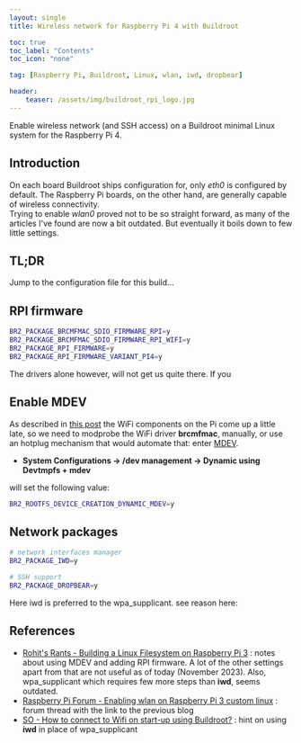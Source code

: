 ```yaml
---
layout: single
title: Wireless network for Raspberry Pi 4 with Buildroot

toc: true
toc_label: "Contents"
toc_icon: "none"

tag: [Raspberry Pi, Buildroot, Linux, wlan, iwd, dropbear]

header:
    teaser: /assets/img/buildroot_rpi_logo.jpg
---
```


Enable wireless network (and SSH access) on a Buildroot minimal Linux system for the Raspberry Pi 4.

## Introduction

On each board Buildroot ships configuration for, only *eth0* is configured by default. The Raspberry Pi boards, on the other hand, are generally capable of wireless connectivity.  
Trying to enable *wlan0* proved not to be so straight forward, as many of the articles I've found are now a bit outdated. But eventually it boils down to few little settings.

## TL;DR

Jump to the configuration file for this build...

## RPI firmware

```bash
BR2_PACKAGE_BRCMFMAC_SDIO_FIRMWARE_RPI=y
BR2_PACKAGE_BRCMFMAC_SDIO_FIRMWARE_RPI_WIFI=y
BR2_PACKAGE_RPI_FIRMWARE=y
BR2_PACKAGE_RPI_FIRMWARE_VARIANT_PI4=y
```
The drivers alone however, will not get us quite there. If you 

## Enable MDEV

As described in [this post](https://rohitsw.wordpress.com/2016/12/17/building-a-linux-filesystem-on-raspberry-pi-3/) the WiFi components on the Pi come up a little late, so we need to modprobe the WiFi driver **brcmfmac**, manually, or use an hotplug mechanism that would automate that: enter [MDEV](https://git.busybox.net/busybox/tree/docs/mdev.txt).

- **System Configurations -> /dev management -> Dynamic using Devtmpfs + mdev** 

will set the following value:

```bash
BR2_ROOTFS_DEVICE_CREATION_DYNAMIC_MDEV=y
```



## Network packages

```bash
# network interfaces manager
BR2_PACKAGE_IWD=y

# SSH support
BR2_PACKAGE_DROPBEAR=y
```

Here iwd is preferred to the wpa_supplicant. 
see reason here:


## References

- [Rohit's Rants - Building a Linux Filesystem on Raspberry Pi 3](https://rohitsw.wordpress.com/2016/12/17/building-a-linux-filesystem-on-raspberry-pi-3/) : notes about using MDEV and adding RPI firmware. A lot of the other settings apart from that are not useful as of today (November 2023). Also, wpa_supplicant which requires few more steps than **iwd**, seems outdated. 
- [Raspberry Pi Forum - Enabling wlan on Raspberry Pi 3 custom linux](https://forums.raspberrypi.com/viewtopic.php?t=159034) : forum thread with the link to the previous blog
- [SO - How to connect to Wifi on start-up using Buildroot?](https://stackoverflow.com/questions/71426700/how-to-connect-to-wifi-on-start-up-using-buildroot) : hint on using **iwd** in place of wpa_supplicant